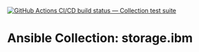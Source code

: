 [![GitHub Actions CI/CD build status — Collection test suite](https://github.com/ansible-collection-migration/storage.ibm/workflows/Collection%20test%20suite/badge.svg?branch=master)](https://github.com/ansible-collection-migration/storage.ibm/actions?query=workflow%3A%22Collection%20test%20suite%22)

Ansible Collection: storage.ibm
=================================================